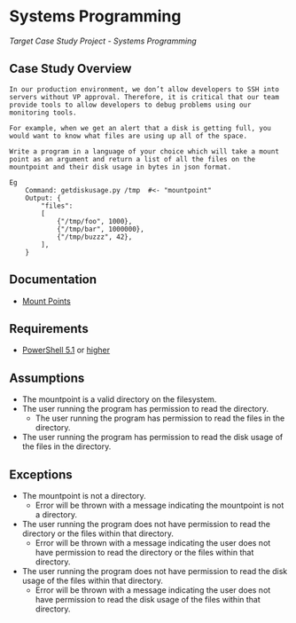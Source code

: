 # Systems Programming 

*Target Case Study Project - Systems Programming*
<br>

## Case Study Overview

```
In our production environment, we don’t allow developers to SSH into servers without VP approval. Therefore, it is critical that our team provide tools to allow developers to debug problems using our monitoring tools.

For example, when we get an alert that a disk is getting full, you would want to know what files are using up all of the space.

Write a program in a language of your choice which will take a mount point as an argument and return a list of all the files on the mountpoint and their disk usage in bytes in json format.

Eg
    Command: getdiskusage.py /tmp  #<- "mountpoint"
    Output: {
        "files":
        [
            {"/tmp/foo", 1000},
            {"/tmp/bar", 1000000},
            {"/tmp/buzzz", 42},
        ],
    }
```

## Documentation
- [Mount Points](https://www.ibm.com/docs/en/aix/7.1?topic=mounting-mount-points)

## Requirements
- [PowerShell 5.1](https://www.microsoft.com/en-us/download/details.aspx?id=54616) or [higher](https://github.com/PowerShell/PowerShell/releases/tag/v7.2.5)

## Assumptions
- The mountpoint is a valid directory on the filesystem.
- The user running the program has permission to read the directory.
    - The user running the program has permission to read the files in the directory.
- The user running the program has permission to read the disk usage of the files in the directory.

## Exceptions
 - The mountpoint is not a directory.
    - Error will be thrown with a message indicating the mountpoint is not a directory.
 - The user running the program does not have permission to read the directory or the files within that directory.
    - Error will be thrown with a message indicating the user does not have permission to read the directory or the files within that directory.
- The user running the program does not have permission to read the disk usage of the files within that directory.
    - Error will be thrown with a message indicating the user does not have permission to read the disk usage of the files within that directory.
